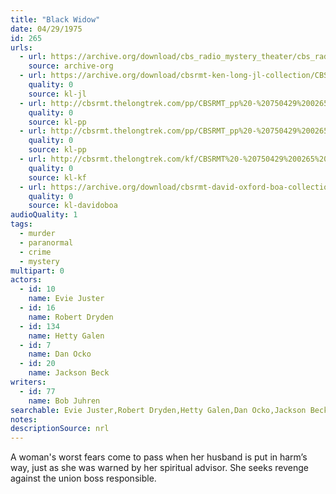 ```yaml
---
title: "Black Widow"
date: 04/29/1975
id: 265
urls: 
  - url: https://archive.org/download/cbs_radio_mystery_theater/cbs_radio_mystery_theater-0251-0300.zip/cbs_radio_mystery_theater-0251-0300%2Fcbsrmt_0265_black_widow.mp3
    source: archive-org
  - url: https://archive.org/download/cbsrmt-ken-long-jl-collection/CBSRMT - 750429 0265 Black Widow_jl.mp3
    quality: 0
    source: kl-jl
  - url: http://cbsrmt.thelongtrek.com/pp/CBSRMT_pp%20-%20750429%200265%20Black%20Widow%20(1).mp3
    quality: 0
    source: kl-pp
  - url: http://cbsrmt.thelongtrek.com/pp/CBSRMT_pp%20-%20750429%200265%20Black%20Widow%20(2).mp3
    quality: 0
    source: kl-pp
  - url: http://cbsrmt.thelongtrek.com/kf/CBSRMT%20-%20750429%200265%20Black%20Widow_kf.mp3
    quality: 0
    source: kl-kf
  - url: https://archive.org/download/cbsrmt-david-oxford-boa-collection/CBSRMT-750429-0265-Black-Widow-(64-44)_kf-{BoA}.mp3
    quality: 0
    source: kl-davidoboa
audioQuality: 1
tags: 
  - murder
  - paranormal
  - crime
  - mystery
multipart: 0
actors:  
  - id: 10
    name: Evie Juster  
  - id: 16
    name: Robert Dryden  
  - id: 134
    name: Hetty Galen  
  - id: 7
    name: Dan Ocko  
  - id: 20
    name: Jackson Beck
writers:  
  - id: 77
    name: Bob Juhren
searchable: Evie Juster,Robert Dryden,Hetty Galen,Dan Ocko,Jackson Beck Bob Juhren
notes: 
descriptionSource: nrl
---
```

A woman's worst fears come to pass when her husband is put in harm’s way, just as she was warned by her spiritual advisor. She seeks revenge against the union boss responsible.